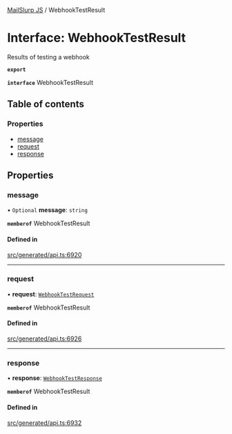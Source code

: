 [MailSlurp JS](../README.md) / WebhookTestResult

# Interface: WebhookTestResult

Results of testing a webhook

**`export`**

**`interface`** WebhookTestResult

## Table of contents

### Properties

- [message](WebhookTestResult.md#message)
- [request](WebhookTestResult.md#request)
- [response](WebhookTestResult.md#response)

## Properties

### message

• `Optional` **message**: `string`

**`memberof`** WebhookTestResult

#### Defined in

[src/generated/api.ts:6920](https://github.com/mailslurp/mailslurp-client/blob/75eefbf/src/generated/api.ts#L6920)

___

### request

• **request**: [`WebhookTestRequest`](WebhookTestRequest.md)

**`memberof`** WebhookTestResult

#### Defined in

[src/generated/api.ts:6926](https://github.com/mailslurp/mailslurp-client/blob/75eefbf/src/generated/api.ts#L6926)

___

### response

• **response**: [`WebhookTestResponse`](WebhookTestResponse.md)

**`memberof`** WebhookTestResult

#### Defined in

[src/generated/api.ts:6932](https://github.com/mailslurp/mailslurp-client/blob/75eefbf/src/generated/api.ts#L6932)

